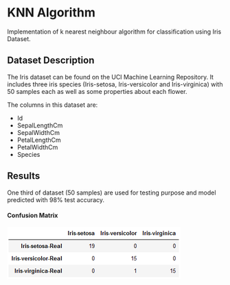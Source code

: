 # KNN Algorithm
Implementation of k nearest neighbour algorithm for classification using Iris Dataset.

## Dataset Description
The Iris dataset can be found on the UCI Machine Learning Repository. It includes three iris species (Iris-setosa, Iris-versicolor and Iris-virginica) with 50 samples each as well as some properties about each flower.

The columns in this dataset are:
* Id
* SepalLengthCm
* SepalWidthCm
* PetalLengthCm
* PetalWidthCm
* Species

## Results
One third of dataset (50 samples) are used for testing purpose and model predicted with 98% test accuracy.
#### Confusion Matrix
![Confusion Matrix](./images/cfm.png)
